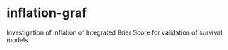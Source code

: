 # inflation-graf
Investigation of inflation of Integrated Brier Score for validation of survival models
